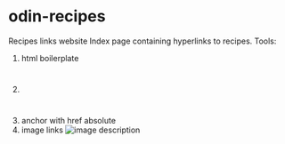 # odin-recipes
Recipes links website
Index page containing hyperlinks to recipes.
Tools:
1. html boilerplate
2. <h1></h1> <p></p> <strong></strong> <em></em>
3. anchor with href absolute <a href="url"></a>
4. image links <img src="url" alt="image description">
